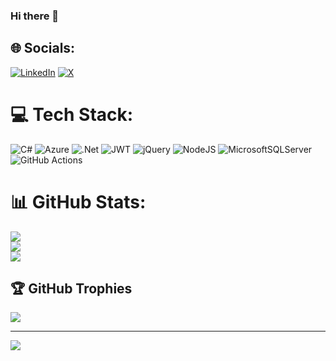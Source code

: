### Hi there 👋

<!--
**dhavalgajera/dhavalgajera** is a ✨ _special_ ✨ repository because its `README.md` (this file) appears on your GitHub profile.

Here are some ideas to get you started:

- 🔭 I’m currently working on ...
- 🌱 I’m currently learning ...
- 👯 I’m looking to collaborate on ...
- 🤔 I’m looking for help with ...
- 💬 Ask me about ...
- 📫 How to reach me: ...
- 😄 Pronouns: ...
- ⚡ Fun fact: ...
-->


## 🌐 Socials:
[![LinkedIn](https://img.shields.io/badge/LinkedIn-%230077B5.svg?logo=linkedin&logoColor=white)](https://linkedin.com/in/https://www.linkedin.com/in/gajeradhaval/) [![X](https://img.shields.io/badge/X-black.svg?logo=X&logoColor=white)](https://x.com/https://x.com/DhavalGajera) 

# 💻 Tech Stack:
![C#](https://img.shields.io/badge/c%23-%23239120.svg?style=flat&logo=csharp&logoColor=white) ![Azure](https://img.shields.io/badge/azure-%230072C6.svg?style=flat&logo=microsoftazure&logoColor=white) ![.Net](https://img.shields.io/badge/.NET-5C2D91?style=flat&logo=.net&logoColor=white) ![JWT](https://img.shields.io/badge/JWT-black?style=flat&logo=JSON%20web%20tokens) ![jQuery](https://img.shields.io/badge/jquery-%230769AD.svg?style=flat&logo=jquery&logoColor=white) ![NodeJS](https://img.shields.io/badge/node.js-6DA55F?style=flat&logo=node.js&logoColor=white) ![MicrosoftSQLServer](https://img.shields.io/badge/Microsoft%20SQL%20Server-CC2927?style=flat&logo=microsoft%20sql%20server&logoColor=white) ![GitHub Actions](https://img.shields.io/badge/github%20actions-%232671E5.svg?style=flat&logo=githubactions&logoColor=white)
# 📊 GitHub Stats:
![](https://github-readme-stats.vercel.app/api?username=dhavalgajera&theme=default&hide_border=false&include_all_commits=true&count_private=true)<br/>
![](https://github-readme-streak-stats.herokuapp.com/?user=dhavalgajera&theme=default&hide_border=false)<br/>
![](https://github-readme-stats.vercel.app/api/top-langs/?username=dhavalgajera&theme=default&hide_border=false&include_all_commits=true&count_private=true&layout=compact)

## 🏆 GitHub Trophies
![](https://github-profile-trophy.vercel.app/?username=dhavalgajera&theme=radical&no-frame=false&no-bg=true&margin-w=4)


---
[![](https://visitcount.itsvg.in/api?id=dhavalgajera&icon=0&color=0)](https://visitcount.itsvg.in)

<!-- Proudly created with GPRM ( https://gprm.itsvg.in ) -->
